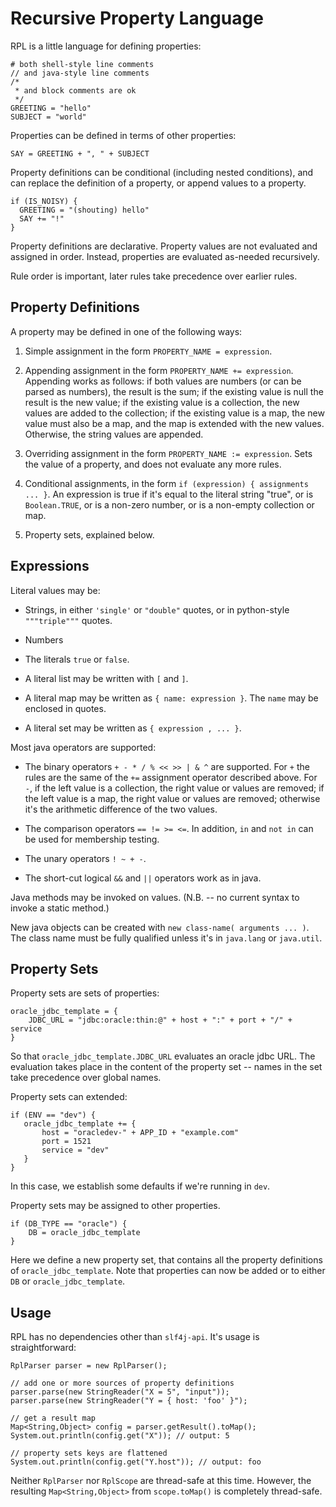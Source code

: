 # Recursive Property Language

RPL is a little language for defining properties:

    # both shell-style line comments
    // and java-style line comments
    /*
     * and block comments are ok
     */
    GREETING = "hello"
    SUBJECT = "world"

Properties can be defined in terms of other properties:

    SAY = GREETING + ", " + SUBJECT

Property definitions can be conditional (including nested conditions), and can
replace the definition of a property, or append values to a property.

    if (IS_NOISY) {
      GREETING = "(shouting) hello"
      SAY += "!"
    }

Property definitions are declarative.  Property values are not evaluated
and assigned in order.  Instead, properties are evaluated as-needed
recursively.

Rule order is important, later rules take precedence over earlier rules.

## Property Definitions

A property may be defined in one of the following ways:

1. Simple assignment in the form `PROPERTY_NAME = expression`.

2. Appending assignment in the form `PROPERTY_NAME += expression`.
Appending works as follows: if both values are numbers (or can be
parsed as numbers), the result is the sum; if the existing value is
null the result is the new value; if the existing value is a
collection, the new values are added to the collection; if the
existing value is a map, the new value must also be a map, and the map
is extended with the new values.  Otherwise, the string values are
appended.

3. Overriding assignment in the form `PROPERTY_NAME := expression`.  Sets
the value of a property, and does not evaluate any more rules.

3. Conditional assignments, in the form `if (expression) { assignments ... }`.
An expression is true if it's equal to the literal string "true", or is 
`Boolean.TRUE`, or is a non-zero number, or is a non-empty collection or
map.

4. Property sets, explained below.

## Expressions

Literal values may be:

* Strings, in either `'single'` or `"double"` quotes, or in python-style `"""triple"""` quotes.

* Numbers

* The literals `true` or `false`.

* A literal list may be written with `[` and `]`.

* A literal map may be written as `{ name: expression }`.  The `name` may be enclosed in quotes.

* A literal set may be written as `{ expression , ... }`.

Most java operators are supported:

* The binary operators `+ - * / % << >> | & ^` are supported.  For `+` the
rules are the same of the `+=` assignment operator described above.
For `-`, if the left value is a collection, the right value or values
are removed; if the left value is a map, the right value or values are
removed; otherwise it's the arithmetic difference of the two values.

* The comparison operators `== != >= <=`.  In addition, `in` and `not in`
can be used for membership testing.

* The unary operators `! ~ + -`.

* The short-cut logical `&&` and `||` operators work as in java.

Java methods may be invoked on values.  (N.B. -- no current syntax to invoke a
static method.)

New java objects can be created with `new class-name( arguments ... )`.  The
class name must be fully qualified unless it's in `java.lang` or `java.util`.

## Property Sets

Property sets are sets of properties:

    oracle_jdbc_template = {
        JDBC_URL = "jdbc:oracle:thin:@" + host + ":" + port + "/" + service
    }

So that `oracle_jdbc_template.JDBC_URL` evaluates an oracle jdbc URL.  The evaluation
takes place in the content of the property set -- names in the set take precedence
over global names.

Property sets can extended:

    if (ENV == "dev") {
       oracle_jdbc_template += {
           host = "oracledev-" + APP_ID + "example.com"
           port = 1521
           service = "dev"
       }
    }

In this case, we establish some defaults if we're running in `dev`.

Property sets may be assigned to other properties.

    if (DB_TYPE == "oracle") {
        DB = oracle_jdbc_template
    }

Here we define a new property set, that contains all the property definitions of
`oracle_jdbc_template`.  Note that properties can now be added or to either `DB`
or `oracle_jdbc_template`.

## Usage

RPL has no dependencies other than `slf4j-api`.  It's usage is straightforward:

    RplParser parser = new RplParser();

    // add one or more sources of property definitions
    parser.parse(new StringReader("X = 5", "input"));
    parser.parse(new StringReader("Y = { host: 'foo' }");

    // get a result map
    Map<String,Object> config = parser.getResult().toMap();
    System.out.println(config.get("X")); // output: 5

    // property sets keys are flattened
    System.out.println(config.get("Y.host")); // output: foo

Neither `RplParser` nor `RplScope` are thread-safe at this time.  However, the resulting
`Map<String,Object>` from `scope.toMap()` is completely thread-safe.


    